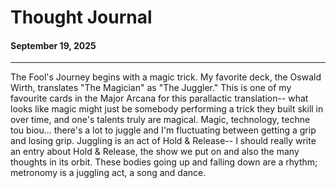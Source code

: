 # Thought Journal

#### September 19, 2025
___
The Fool's Journey begins with a magic trick. My favorite deck, the Oswald Wirth, translates "The Magician" as "The Juggler." This is one of my favourite cards in the Major Arcana for this parallactic translation-- what looks like magic might just be somebody performing a trick they built skill in over time, and one's talents truly are magical. Magic, technology, techne tou biou... there's a lot to juggle and I'm fluctuating between getting a grip and losing grip. Juggling is an act of Hold & Release-- I should really write an entry about Hold & Release, the show we put on and also the many thoughts in its orbit. These bodies going up and falling down are a rhythm; metronomy is a juggling act, a song and dance.
